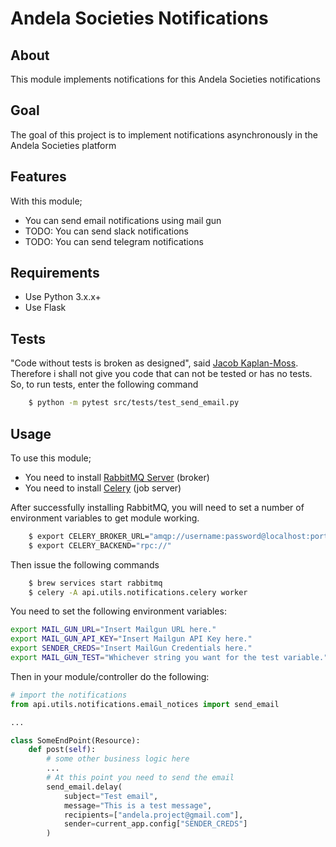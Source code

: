 # Andela Societies Notifications
## About
This module implements notifications for this Andela Societies notifications
## Goal
The goal of this project is to implement notifications asynchronously in the Andela Societies platform
## Features
With this module;
- You can send email notifications using mail gun
- TODO: You can send slack notifications
- TODO: You can send telegram notifications
## Requirements
- Use Python 3.x.x+
- Use Flask
## Tests
"Code without tests is broken as designed", said  [Jacob Kaplan-Moss](https://jacobian.org/writing/django-apps-with-buildout/#s-create-a-test-wrapper). Therefore i shall not give you code that
can not be tested or has no tests. So, to run tests, enter the following command
```sh
    $ python -m pytest src/tests/test_send_email.py
```
## Usage
To use this module;
- You need to install [RabbitMQ Server](https://www.rabbitmq.com/install-standalone-mac.html) (broker)
- You need to install [Celery](http://docs.celeryproject.org/en/latest/getting-started/first-steps-with-celery.html) (job server)

After successfully installing RabbitMQ, you will need to set a number of environment variables to get module working.
```bash
    $ export CELERY_BROKER_URL="amqp://username:password@localhost:port_number//"
    $ export CELERY_BACKEND="rpc://"

```

Then issue the following commands
```sh
    $ brew services start rabbitmq
    $ celery -A api.utils.notifications.celery worker
```
You need to set the following environment variables:
```bash
export MAIL_GUN_URL="Insert Mailgun URL here."
export MAIL_GUN_API_KEY="Insert Mailgun API Key here."
export SENDER_CREDS="Insert MailGun Credentials here."
export MAIL_GUN_TEST="Whichever string you want for the test variable."
```
Then in your module/controller do the following:
```python
# import the notifications
from api.utils.notifications.email_notices import send_email

...

class SomeEndPoint(Resource):
    def post(self):
        # some other business logic here
        ...
        # At this point you need to send the email
        send_email.delay(
            subject="Test email",
            message="This is a test message",
            recipients=["andela.project@gmail.com"],
            sender=current_app.config["SENDER_CREDS"]
        )
```
